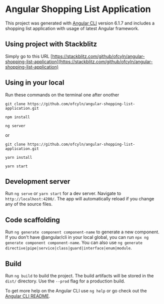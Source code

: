 # Angular Shopping List Application

This project was generated with [Angular CLI](https://github.com/angular/angular-cli) version 6.1.7 and includes a shopping list application with usage of latest Angular framework.

## Using project with Stackblitz

Simply go to this URL [https://stackblitz.com/github/ofcyln/angular-shopping-list-application](https://stackblitz.com/github/ofcyln/angular-shopping-list-application)

## Using in your local

Run these commands on the terminal one after onother

    git clone https://github.com/ofcyln/angular-shopping-list-application.git

    npm install

    ng server

or

    git clone https://github.com/ofcyln/angular-shopping-list-application.git

    yarn install

    yarn start

## Development server

Run `ng serve` or `yarn start` for a dev server. Navigate to `http://localhost:4200/`. The app will automatically reload if you change any of the source files.

## Code scaffolding

Run `ng generate component component-name` to generate a new component. If you don't have @angular/cli in your local global, you can run `npx ng generate component component-name`. You can also use `ng generate directive|pipe|service|class|guard|interface|enum|module`.

## Build

Run `ng build` to build the project. The build artifacts will be stored in the `dist/` directory. Use the `--prod` flag for a production build.

To get more help on the Angular CLI use `ng help` or go check out the [Angular CLI README](https://github.com/angular/angular-cli/blob/master/README.md).
